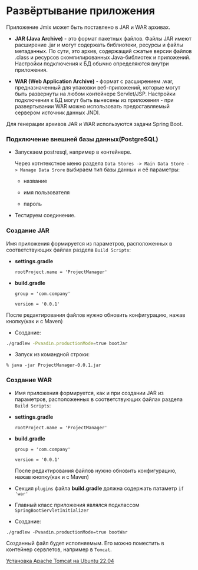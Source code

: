 # Развёртывание приложения

Приложение Jmix может быть поставлено в JAR и WAR архивах.

- **JAR (Java Archive)** - это формат пакетных файлов. Файлы JAR имеют расширение .jar и могут содержать библиотеки, ресурсы и файлы метаданных. По сути, это архив,  содержащий сжатые версии файлов .class и ресурсов скомпилированных Java-библиотек и приложений. Настройки подключения к БД обычно определяются внутри приложения.

- **WAR (Web Application Archive)** - формат с расширением .war, предназначенный для упаковки веб-приложений, которые могут быть развернуты на любом контейнере Servlet/JSP. Настройки подключения к БД могут быть вынесены из приложения - при развертывании WAR можно использовать предоставляемый сервером источник данных JNDI.

Для генерации архивов JAR и WAR используются задачи Spring Boot. 

### Подключение внешней базы данных(PostgreSQL)

- Запускаем postresql, например в контейнере.

    Через котнтекстное меню раздела `Data Stores -> Main Data Store -> Manage Data Srore` выбираем тип базы данных и её параметры:

    - название

    - имя пользователя

    - пароль

- Тестируем соединение.

### Создание JAR

Имя приложения формируется из параметров, расположенных в соответствующих файлах раздела `Build Scripts`:

- **settings.gradle**

    ```
    rootProject.name = 'ProjectManager'

    ```

- **build.gradle**

    ```
    group = 'com.company'

    version = '0.0.1'
    ```

После редактирования файлов нужно обновить конфигурацию, нажав кнопку(как и с Maven)

- Создание:

```bash
./gradlew -Pvaadin.productionMode=true bootJar
```

- Запуск из командной строки: 

```
% java -jar ProjectManager-0.0.1.jar
```

### Создание WAR

- Имя приложения формируется, как и при создании JAR из параметров, расположенных в соответствующих файлах раздела `Build Scripts`:

- **settings.gradle**

    ```
    rootProject.name = 'ProjectManager'

    ```

- **build.gradle**

    ```
    group = 'com.company'

    version = '0.0.1'
    ```
    После редактирования файлов нужно обновить конфигурацию, нажав кнопку(как и с Maven)

- Секция `plugins` файла **build.gradle** должна содержать патаметр `if 'war'`

- Главный класс приложения являлся подклассом `SpringBootServletInitializer`

- Создание:

```
./gradlew -Pvaadin.productionMode=true bootWar
```

Созданный файл будет исполняемым. Его можно поместить в контейнер сервлетов, например в `Tomcat`.

[Установка Apache Tomcat на Ubuntu 22.04](https://ruvds.com/ru/helpcenter/kak-ustanovit-apache-tomcat/)

